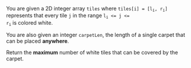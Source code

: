 You are given a 2D integer array `tiles` where <code>tiles[i] = [l<sub>i</sub>, r<sub>i</sub>]</code> represents that every tile `j` in the range <code>l<sub>i</sub> <= j <= r<sub>i</sub></code> is colored white.

You are also given an integer `carpetLen`, the length of a single carpet that can be placed **anywhere**.

Return the **maximum** number of white tiles that can be covered by the carpet.